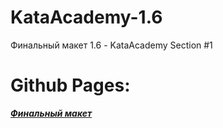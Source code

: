 # KataAcademy-1.6
Финальный макет 1.6 - KataAcademy Section #1

# Github Pages:
[___Финальный макет___](https://bfipe.github.io/Kata-1.6/dist/) <br>